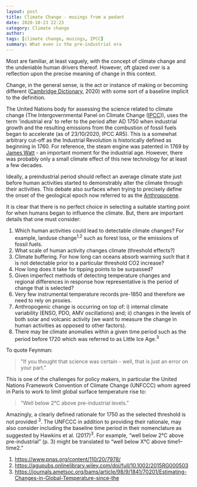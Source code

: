 ```yaml
---
layout: post
title: Climate Change - musings from a pedant 
date: 2020-10-23 22:23
category: Climate change 
author: 
tags: [climate change, musings, IPCC]
summary: What even is the pre-industrial era
---
```


Most are familiar, at least vaguely, with the concept of climate change and the undeniable human drivers thereof. However, oft glazed over is a reflection upon the precise meaning of change in this context.

Change, in the general sense, is the act or instance of making or becoming different ([Cambridge Dictionary](https://dictionary.cambridge.org/dictionary/english/change), 2020) with some sort of a baseline implicit to the definition. 

The United Nations body for assessing the science related to climate change (The Intergovernmental Panel on Climate Change ([IPCC](https://www.ipcc.ch/report/sixth-assessment-report-working-group-i/))), uses the term 'industrial era' to refer to the period after AD 1750 when industrial growth and the resulting emissions from the combustion of fossil fuels began to accelerate (as of 23/10/2020, IPCC AR5). This is a somewhat arbitrary cut-off as the Industrial Revolution is historically defined as beginning in 1760. For reference, the steam engine was patented in 1769 by [James Watt](https://britishheritage.com/history/history-british-cotton-industry) - an important moment for the industrial age. However, there was probably only a small climate effect of this new technology for at least a few decades. 

Ideally, a preindustrial period should reflect an average climate state just before human activities started to demonstrably alter the climate through their activities. This debate also surfaces when trying to precisely define the onset of the geological epoch now referred to as the [Anthropocene](https://www.smithsonianmag.com/science-nature/what-is-the-anthropocene-and-are-we-in-it-164801414/). 

It is clear that there is no perfect choice in selecting a suitable starting point for when humans began to influence the climate. But, there are important details that one must consider:

1. Which human activities could lead to detectable climate changes? For example, landuse change<sup>1,2</sup> such as forest loss,  or the emissions of fossil fuels.
2. What scale of human activity changes climate (threshold effects?)
3. Climate buffering. For how long can oceans absorb warming such that it is not detectable prior to a particular threshold CO2 increase?
4. How long does it take for tipping points to be surpassed?
5. Given imperfect methods of detecting temperature changes and regional differences in response how representative is the period of change that is selected?
6. Very few instrumental temperature records pre-1850 and therefore we need to rely on proxies. 
7. Anthropogenic change is occurring on top of:
i) internal climate variability (ENSO, PDO, AMV oscillations) and;
ii) changes in the levels of both solar and volcanic activity (we want to measure the change in human activities as opposed to other factors). 
8. There may be climate anomalies within a given time period such as the period before 1720 which was referred to as Little Ice Age.<sup>3</sup> 

To quote Feynman: 

> "If you thought that science was certain - well, that is just an error on your part."

This is one of the challenges for policy makers, in particular the United Nations Framework Convention of Climate Change (UNFCCC) whom agreed in Paris to work to limit global surface temperature rise to:
> "Well below 2°C above pre-industrial levels."

Amazingly, a clearly defined rationale for 1750 as the selected threshold is not provided <sup>3</sup>. The UNFCCC in addition to providing their rationale, may also consider including the baseline time period in their nomenclature as suggested by Hawkins et al. (2017)<sup>3</sup>. For example, “well below 2°C above pre-industrial” (p. 3) might be translated to “well below X°C above time1–time2.”


1. https://www.pnas.org/content/110/20/7978/
2. https://agupubs.onlinelibrary.wiley.com/doi/full/10.1002/2015RG000503
3. https://journals.ametsoc.org/bams/article/98/9/1841/70201/Estimating-Changes-in-Global-Temperature-since-the
